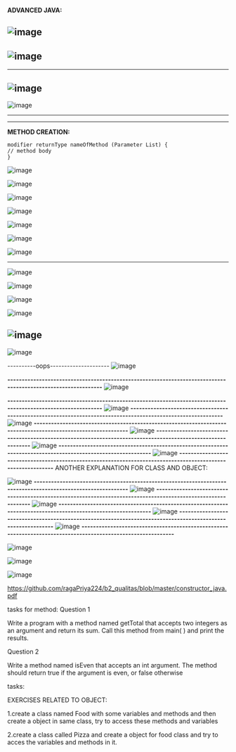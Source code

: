  **ADVANCED JAVA:**
 
 ![image](https://user-images.githubusercontent.com/90038032/210636018-ecb250ab-60fd-4c74-ad81-413ded4c8915.png)
 ---------------------------------------------------------------------------------------------------------------
 
![image](https://user-images.githubusercontent.com/90038032/210636087-cb78aad1-2ce7-4590-bc49-84c0cd41112a.png)
 ---------------------------------------------------------------------------------------------------------------
 ---------------------------------------------------------------------------------------------------------------
![image](https://user-images.githubusercontent.com/90038032/210636054-8827e5a8-641e-4496-88c7-fe13aa3cd8d9.png)
 ---------------------------------------------------------------------------------------------------------------
 ![image](https://user-images.githubusercontent.com/90038032/215135173-6855caa1-5f3e-4622-be8c-3323da6be340.png)

 ---------------------------------------------------------------------------------------------------------------
---------------------------------------------------------------------------------------------------------------


**METHOD CREATION:**

    modifier returnType nameOfMethod (Parameter List) {
    // method body
    }
    
   ![image](https://user-images.githubusercontent.com/90038032/210636332-00b490a7-3c7b-4188-a9e9-bcf31a952104.png)
   
   ![image](https://user-images.githubusercontent.com/90038032/215135338-1e89fc13-2f3d-4add-ae6d-f545325384a1.png)

![image](https://user-images.githubusercontent.com/90038032/215135419-686b00d8-5326-4f7a-ad9e-f58cc8f4c612.png)

![image](https://user-images.githubusercontent.com/90038032/215135466-8f2e9528-4f89-4f37-8286-74dee8c905aa.png)

![image](https://user-images.githubusercontent.com/90038032/215135597-7b3b0a71-acd6-42bf-86a4-ce34717fe006.png)

![image](https://user-images.githubusercontent.com/90038032/215135712-7967cd52-0ebc-444a-b84a-95f8496a2533.png)

![image](https://user-images.githubusercontent.com/90038032/215135807-30852f8d-4912-4081-a6a8-00fe506344bd.png)

----------------------------------------------------------------------------------------------------------------------
![image](https://user-images.githubusercontent.com/90038032/215136012-0b7dfed9-5106-407d-9090-7322db1e4f79.png)

![image](https://user-images.githubusercontent.com/90038032/215136071-63fc180a-d892-48d3-a34e-e2d9eb397baa.png)

![image](https://user-images.githubusercontent.com/90038032/215136153-869ee38a-b0e9-4d98-b866-82724e3491b5.png)

![image](https://user-images.githubusercontent.com/90038032/215136211-4540f32c-d6a6-48fa-b109-67c87fd153f3.png)

![image](https://user-images.githubusercontent.com/90038032/215136308-d1fff46e-c953-423e-9e77-76517b1b84d8.png)
------------------------------
![image](https://user-images.githubusercontent.com/90038032/215136369-c74d981e-1523-4cf8-8fa0-c3aed68c1ca8.png)

----------oops---------------------
![image](https://user-images.githubusercontent.com/90038032/211379868-d14a6945-c92e-4c2f-a197-0f9af037ff11.png)

**-------------------------------------------------------------------------------------------------------------**
![image](https://user-images.githubusercontent.com/90038032/211379940-4057e8a4-8833-4023-bbd5-1f8cb269c988.png)

**-------------------------------------------------------------------------------------------------------------**
![image](https://user-images.githubusercontent.com/90038032/211380118-a328cc18-0ffa-45d4-ac26-933156fa0fa5.png)
**-------------------------------------------------------------------------------------------------------------**
![image](https://user-images.githubusercontent.com/90038032/211380180-a2699cf1-ca38-4e83-8b01-beee63e4e983.png)
**-------------------------------------------------------------------------------------------------------------**
![image](https://user-images.githubusercontent.com/90038032/211380234-4c6c0a20-835b-4e3b-98ee-0b2ed4bdd1f9.png)
**-------------------------------------------------------------------------------------------------------------**
![image](https://user-images.githubusercontent.com/90038032/211380291-dcdc86c8-834a-4e84-bd6c-9eb3d40dbd34.png)
**-------------------------------------------------------------------------------------------------------------**
![image](https://user-images.githubusercontent.com/90038032/211380358-04bff86f-e31c-4078-82f3-d81e1f701b47.png)
**-------------------------------------------------------------------------------------------------------------**
ANOTHER EXPLANATION FOR CLASS AND OBJECT:

![image](https://user-images.githubusercontent.com/90038032/211381038-3552e402-4f82-4cba-9d06-1014f3749fbc.png)
**-------------------------------------------------------------------------------------------------------------**
![image](https://user-images.githubusercontent.com/90038032/211381092-8c4e2497-55a8-4436-84b7-88ae84130652.png)
**-------------------------------------------------------------------------------------------------------------**
![image](https://user-images.githubusercontent.com/90038032/211381150-15095173-af3b-4b9f-a804-9935eeb95d25.png)
**-------------------------------------------------------------------------------------------------------------**
![image](https://user-images.githubusercontent.com/90038032/211381202-2e8d3d84-d492-492e-abbe-02e2dd736d94.png)
**-------------------------------------------------------------------------------------------------------------**
![image](https://user-images.githubusercontent.com/90038032/211381250-6baade78-4c1f-406d-a2e2-5e90aa78d5d2.png)
**-------------------------------------------------------------------------------------------------------------**

![image](https://user-images.githubusercontent.com/90038032/215137719-a9f14377-ddb9-4d37-9d9d-dee75676d3e2.png)

![image](https://user-images.githubusercontent.com/90038032/215137777-22f2ce39-651b-4fc8-8829-d6d7f978cc21.png)

![image](https://user-images.githubusercontent.com/90038032/215137834-98ab6fc6-3735-4678-9d35-9fca417bb3b6.png)





https://github.com/ragaPriya224/b2_qualitas/blob/master/constructor_java.pdf










tasks for method: 
Question 1

Write a program with a method named getTotal that accepts two integers as an argument and return its sum. Call this method from main( ) and print the results.

Question 2

Write a method named isEven that accepts an int argument. The method should return true if the argument is even, or false otherwise

tasks:

EXERCISES RELATED TO OBJECT:

1.create a class named Food with some variables and methods and then  create a object in same class, try to access these methods and variables

2.create a class called Pizza and create a object for food class and try to acces the variables and methods in it. 
